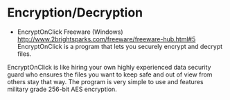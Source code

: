 # Encryption/Decryption #
  * EncryptOnClick Freeware (Windows)
http://www.2brightsparks.com/freeware/freeware-hub.html#5
EncryptOnClick is a program that lets you securely encrypt and decrypt files.

EncryptOnClick is like hiring your own highly experienced data security guard who ensures the files you want to keep safe and out of view from others stay that way. The program is very simple to use and features military grade 256-bit AES encryption.